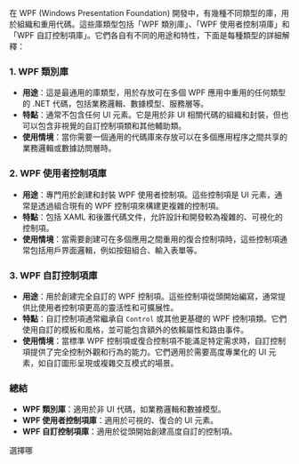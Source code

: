 在 WPF (Windows Presentation Foundation) 開發中，有幾種不同類型的庫，用於組織和重用代碼。這些庫類型包括「WPF 類別庫」、「WPF 使用者控制項庫」和「WPF 自訂控制項庫」。它們各自有不同的用途和特性，下面是每種類型的詳細解釋：

### 1. WPF 類別庫
- **用途**：這是最通用的庫類型，用於存放可在多個 WPF 應用中重用的任何類型的 .NET 代碼，包括業務邏輯、數據模型、服務層等。
- **特點**：通常不包含任何 UI 元素。它是用於非 UI 相關代碼的組織和封裝，但也可以包含非視覺的自訂控制項類和其他輔助類。
- **使用情境**：當你需要一個通用的代碼庫來存放可以在多個應用程序之間共享的業務邏輯或數據訪問層時。

### 2. WPF 使用者控制項庫
- **用途**：專門用於創建和封裝 WPF 使用者控制項。這些控制項是 UI 元素，通常是透過組合現有的 WPF 控制項來構建更複雜的控制項。
- **特點**：包括 XAML 和後置代碼文件，允許設計和開發較為複雜的、可視化的控制項。
- **使用情境**：當需要創建可在多個應用之間重用的復合控制項時，這些控制項通常包括用戶界面邏輯，例如按鈕組合、輸入表單等。

### 3. WPF 自訂控制項庫
- **用途**：用於創建完全自訂的 WPF 控制項。這些控制項從頭開始編寫，通常提供比使用者控制項更高的靈活性和可擴展性。
- **特點**：自訂控制項通常繼承自 `Control` 或其他更基礎的 WPF 控制項類。它們使用自訂的模板和風格，並可能包含額外的依賴屬性和路由事件。
- **使用情境**：當標準 WPF 控制項或復合控制項不能滿足特定需求時，自訂控制項提供了完全控制外觀和行為的能力。它們適用於需要高度專業化的 UI 元素，如自訂圖形呈現或複雜交互模式的場景。

### 總結
- **WPF 類別庫**：適用於非 UI 代碼，如業務邏輯和數據模型。
- **WPF 使用者控制項庫**：適用於可視的、復合的 UI 元素。
- **WPF 自訂控制項庫**：適用於從頭開始創建高度自訂的控制項。

選擇哪